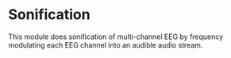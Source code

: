 # Sonification

This module does sonification of multi-channel EEG by frequency modulating each EEG channel into
an audible audio stream. 
